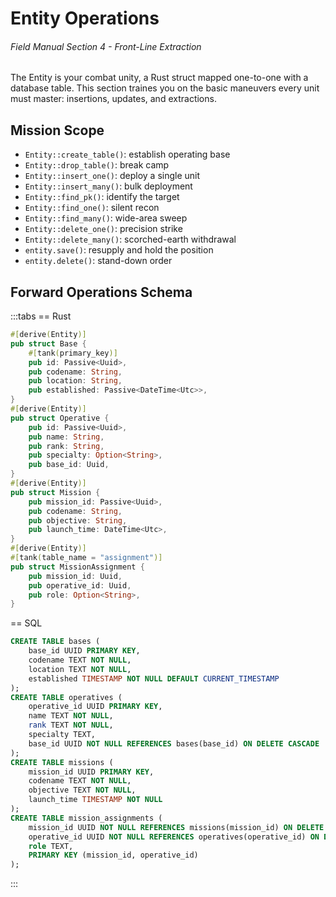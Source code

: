 # Entity Operations
###### *Field Manual Section 4* - Front-Line Extraction
The Entity is your combat unity, a Rust struct mapped one-to-one with a database table. This section traines you on the basic maneuvers every unit must master: insertions, updates, and extractions.

## Mission Scope
* `Entity::create_table()`: establish operating base
* `Entity::drop_table()`: break camp
* `Entity::insert_one()`: deploy a single unit
* `Entity::insert_many()`: bulk deployment
* `Entity::find_pk()`: identify the target
* `Entity::find_one()`: silent recon
* `Entity::find_many()`: wide-area sweep
* `Entity::delete_one()`: precision strike
* `Entity::delete_many()`: scorched-earth withdrawal
* `entity.save()`: resupply and hold the position
* `entity.delete()`: stand-down order

## Forward Operations Schema
:::tabs
== Rust
```rust
#[derive(Entity)]
pub struct Base {
    #[tank(primary_key)]
    pub id: Passive<Uuid>,
    pub codename: String,
    pub location: String,
    pub established: Passive<DateTime<Utc>>,
}
#[derive(Entity)]
pub struct Operative {
    pub id: Passive<Uuid>,
    pub name: String,
    pub rank: String,
    pub specialty: Option<String>,
    pub base_id: Uuid,
}
#[derive(Entity)]
pub struct Mission {
    pub mission_id: Passive<Uuid>,
    pub codename: String,
    pub objective: String,
    pub launch_time: DateTime<Utc>,
}
#[derive(Entity)]
#[tank(table_name = "assignment")]
pub struct MissionAssignment {
    pub mission_id: Uuid,
    pub operative_id: Uuid,
    pub role: Option<String>,
}
```
== SQL
```sql
CREATE TABLE bases (
    base_id UUID PRIMARY KEY,
    codename TEXT NOT NULL,
    location TEXT NOT NULL,
    established TIMESTAMP NOT NULL DEFAULT CURRENT_TIMESTAMP
);
CREATE TABLE operatives (
    operative_id UUID PRIMARY KEY,
    name TEXT NOT NULL,
    rank TEXT NOT NULL,
    specialty TEXT,
    base_id UUID NOT NULL REFERENCES bases(base_id) ON DELETE CASCADE
);
CREATE TABLE missions (
    mission_id UUID PRIMARY KEY,
    codename TEXT NOT NULL,
    objective TEXT NOT NULL,
    launch_time TIMESTAMP NOT NULL
);
CREATE TABLE mission_assignments (
    mission_id UUID NOT NULL REFERENCES missions(mission_id) ON DELETE CASCADE,
    operative_id UUID NOT NULL REFERENCES operatives(operative_id) ON DELETE CASCADE,
    role TEXT,
    PRIMARY KEY (mission_id, operative_id)
);
```
:::

